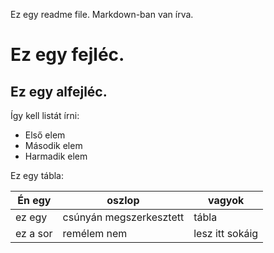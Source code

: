Ez egy readme file. Markdown-ban van írva.

# Ez egy fejléc.
## Ez egy alfejléc.

Így kell listát írni:
- Első elem
- Második elem
- Harmadik elem

Ez egy tábla:

Én egy | oszlop | vagyok
--- | --- | --- 
ez egy | csúnyán megszerkesztett | tábla
ez a sor | remélem nem | lesz itt sokáig

